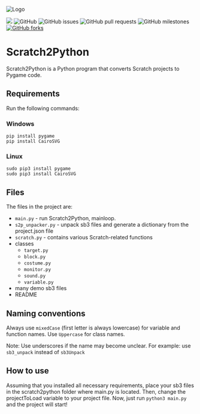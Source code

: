 
![Logo](s2p.svg)

<img src="https://img.shields.io/github/languages/top/Secret-chest/Scratch2Python?labelColor=546e7a&color=26c6da&logo=python&logoColor=26c6da&style=flat-square"> <img alt="GitHub" src="https://img.shields.io/github/license/Secret-chest/Scratch2Python?style=flat-square&labelColor=546e7a&color=ffa000"> <img alt="GitHub issues" src="https://img.shields.io/github/issues/Secret-chest/Scratch2Python?labelColor=546e7a&color=64dd17&logo=github&logoColor=ffffff&style=flat-square"> <img alt="GitHub pull requests" src="https://img.shields.io/github/issues-pr/Secret-chest/Scratch2Python?labelColor=546e7a&color=64dd17&logo=github&logoColor=ffffff&style=flat-square"> <img alt="GitHub milestones" src="https://img.shields.io/github/milestones/open/Secret-chest/Scratch2Python?labelColor=546e7a&color=64dd17&style=flat-square"><a href="https://github.com/Secret-chest/scratch2python/network"> <img alt="GitHub forks" src="https://img.shields.io/github/forks/Secret-chest/scratch2python?labelColor=546e7a&color=ffc107&logo=github&logoColor=ffffff&style=flat-square"></a>

# Scratch2Python
Scratch2Python is a Python program that converts Scratch projects to Pygame code.
## Requirements
Run the following commands:
### Windows
    pip install pygame
    pip install CairoSVG
### Linux
    sudo pip3 install pygame
    sudo pip3 install CairoSVG
## Files
The files in the project are:
* `main.py` - run Scratch2Python, mainloop.
* `s2p_unpacker.py`  - unpack sb3 files and generate a dictionary from the project.json file
* `scratch.py` - contains various Scratch-related functions
* classes
  * `target.py`
  * `block.py`
  * `costume.py`
  * `monitor.py`
  * `sound.py`
  * `variable.py`
* many demo sb3 files
* README
## Naming conventions
Always use `mixedCase` (first letter is always lowercase) for variable and function names.
Use `Uppercase` for class names.

Note: Use underscores if the name may become unclear. For example: use `sb3_unpack` instead of `sb3Unpack`
## How to use 
Assuming that you installed all necessary requirements, place your sb3 files in the scratch2python folder where main.py is located.
Then, change the projectToLoad variable to your project file.
Now, just run `python3 main.py` and the project will start!
